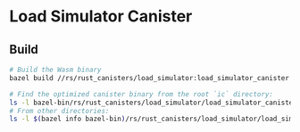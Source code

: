 Load Simulator Canister
=======================

Build
-----

```bash
# Build the Wasm binary
bazel build //rs/rust_canisters/load_simulator:load_simulator_canister

# Find the optimized canister binary from the root `ic` directory:
ls -l bazel-bin/rs/rust_canisters/load_simulator/load_simulator_canister.wasm.gz
# From other directories:
ls -l $(bazel info bazel-bin)/rs/rust_canisters/load_simulator/load_simulator_canister.wasm.gz
```
